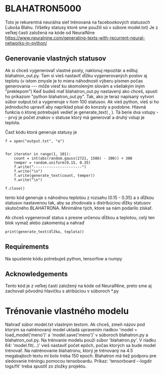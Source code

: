 # BLAHATRON5000

Toto je rekurentná neurálna sieť trénovaná na facebookových statusoch Ľuboša Blahu. (Všetky statusy ktoré sme použili sú v súbore model.txt) Je z veľkej časti založená na kóde od NeuralNine https://www.neuralnine.com/generating-texts-with-recurrent-neural-networks-in-python/

## Generovanie vlastných statusov

Ak si chceš vygenerovať vlastné posty, naklonuj repozitár a edituj blahatron_out.py. Tam si vieš nastaviť dĺžku vygenerovaných postov aj teplotu (v istom zmysle je to miera náhodnosti výberu písmen počas generovania --- môže viesť ku skomoleným slovám a všeliakým iným "preklepom") Keď budeš mať blahatron_out.py nastavený ako chceš, spusti ho príkazom "python blahatron_out.py". Tak, ako je teraz napísaný vytvorí súbor output.txt a vygeneruje v ňom 100 statusov. Ak vieš python, vieš si ho jednoducho upraviť aby napríklad písal do konzoly a podobne. Hlavná funkcia o ktorej potrebuješ vedieť je generate_text( , ). Tá berie dva vstupy -- prvý je počet znakov v statuse ktorý má generovať a druhý vstup je teplota.

Časť kódu ktorá generuje statusy je 
```
f = open("output.txt", "a")


for iterator in range(1, 101):
    count = int(abs(random.gauss(2721, 1506) - 300)) + 300
    temper = random.uniform(0.15, 0.35)
    f.write("----------------------")
    f.write("\n")
    f.write(generate_text(count, temper))
    f.write("\n")

f.close()
```
tento kód generuje s náhodnou teplotou z rozsahu (0.15 - 0.35) a s dĺžkou statusov nastavenou tak, aby sa zhodovala s distribúciou dĺžky statusov skutočného BLAHATRONA. Minimálne tých, ktoré sa nám podarilo získať.

Ak chceš vygenerovať status s presne určenou dĺžkou a teplotou, celý ten blok vymaž alebo zakomentuj a nahraď
```
print(generate_text(dĺžka, teplota))
```
## Requirements

Na spustenie kódu potrebuješ python, tensorfow a numpy


## Acknowledgements

Tento kód je z veľkej časti založený na kóde od NeuralNine, preto sme aj zachovali pôvodnú hlavičku s atribúciou v súboroch *.py

# Trénovanie vlastného modelu

Nahraď súbor model.txt vlastným textom. Ak chceš, zmeň názov pod ktorým sa natrénovaný model ukladá upravením riadkov 'model = load_model('meno')' a 'model.save('meno')' v súboroch blahatron.py a blahatron_out.py. Na trénvanie modelu použi súbor 'blahatron.py'. V riadku 64: 'model.fit(...)' vieš nastaviť počet epôch, počas ktorých sa bude model trénovať. Na natrénovanie blahatronu, ktorý je trénovaný na 4.5 megabajtoch textu mi bolo treba 150 epoch. Blahatron má tiež podporu pre sledovanie tréningu pomocou tensoboardu. Príkaz: 'tensorboard --logdir logs/fit' treba spustiť zo zložky projektu.
